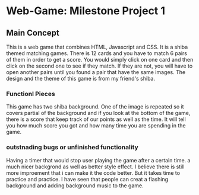 # Web-Game: Milestone Project 1

## Main Concept
This is a web game that combines HTML, Javascript and CSS. It is a shiba themed matching games. There is 12 cards and you have to match 6 pairs of them in order to get a score. You would simply click on one card and then click on the second one to see if they match. If they are not, you will have to open another pairs until you found a pair that have the same images. The design and the theme of this game is from my friend's shiba. 

### Functionl Pieces
This game has two shiba background. One of the image is repeated so it covers partial of the background and if you look at the bottom of the game, there is a score that keep track of our points as well as the time. It will tell you how much score you got and how many time you are spending in the game.

### outstnading bugs or unfinished functionality
Having a timer that would stop user playing the game after a certain time. a much nicer backgrond as well as better style effect. I believe there is still more improement that i can make it the code better. But it takes time to practice and practice. I have seen that people can creat a flashing background and adding background music to the game.

